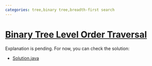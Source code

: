 ```yaml
---
categories: tree,binary tree,breadth-first search
---
```


# [Binary Tree Level Order Traversal](https://leetcode.com/problems/binary-tree-level-order-traversal/)

Explanation is pending. For now, you can check the solution:

- [Solution.java](./Solution.java)

